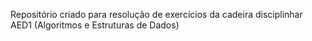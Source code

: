 Repositório criado para resolução de exercícios da cadeira disciplinhar AED1 (Algoritmos e Estruturas de Dados)
